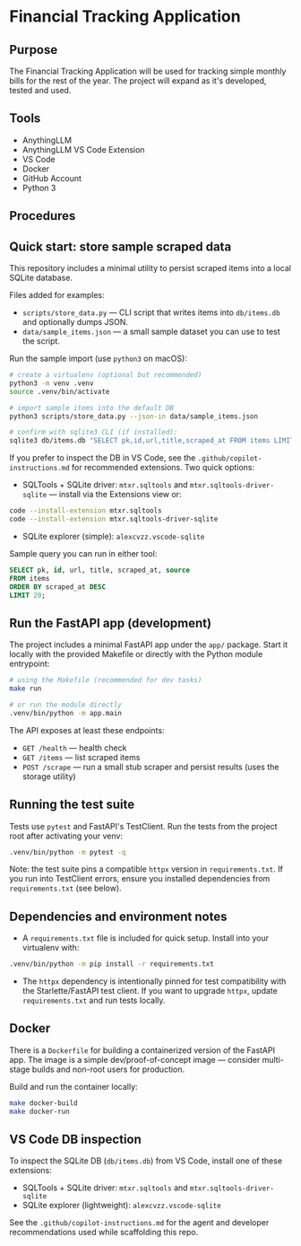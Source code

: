 # Financial Tracking Application

## Purpose
The Financial Tracking Application will be used for tracking simple monthly bills for the rest of the year. The project will expand as it's developed, tested and used.

## Tools

- AnythingLLM
- AnythingLLM VS Code Extension
- VS Code
- Docker
- GitHub Account
- Python 3

## Procedures

## Quick start: store sample scraped data

This repository includes a minimal utility to persist scraped items into a local SQLite database.

Files added for examples:
- `scripts/store_data.py` — CLI script that writes items into `db/items.db` and optionally dumps JSON.
- `data/sample_items.json` — a small sample dataset you can use to test the script.

Run the sample import (use `python3` on macOS):

```bash
# create a virtualenv (optional but recommended)
python3 -m venv .venv
source .venv/bin/activate

# import sample items into the default DB
python3 scripts/store_data.py --json-in data/sample_items.json

# confirm with sqlite3 CLI (if installed):
sqlite3 db/items.db "SELECT pk,id,url,title,scraped_at FROM items LIMIT 5;"
```

If you prefer to inspect the DB in VS Code, see the `.github/copilot-instructions.md` for recommended extensions. Two quick options:

- SQLTools + SQLite driver: `mtxr.sqltools` and `mtxr.sqltools-driver-sqlite` — install via the Extensions view or:

```bash
code --install-extension mtxr.sqltools
code --install-extension mtxr.sqltools-driver-sqlite
```

- SQLite explorer (simple): `alexcvzz.vscode-sqlite`

Sample query you can run in either tool:

```sql
SELECT pk, id, url, title, scraped_at, source
FROM items
ORDER BY scraped_at DESC
LIMIT 20;
```

## Run the FastAPI app (development)

The project includes a minimal FastAPI app under the `app/` package. Start it locally with the provided Makefile or directly with the Python module entrypoint:

```bash
# using the Makefile (recommended for dev tasks)
make run

# or run the module directly
.venv/bin/python -m app.main
```

The API exposes at least these endpoints:

- `GET /health` — health check
- `GET /items` — list scraped items
- `POST /scrape` — run a small stub scraper and persist results (uses the storage utility)

## Running the test suite

Tests use `pytest` and FastAPI's TestClient. Run the tests from the project root after activating your venv:

```bash
.venv/bin/python -m pytest -q
```

Note: the test suite pins a compatible `httpx` version in `requirements.txt`. If you run into TestClient errors, ensure you installed dependencies from `requirements.txt` (see below).

## Dependencies and environment notes

- A `requirements.txt` file is included for quick setup. Install into your virtualenv with:

```bash
.venv/bin/python -m pip install -r requirements.txt
```

- The `httpx` dependency is intentionally pinned for test compatibility with the Starlette/FastAPI test client. If you want to upgrade `httpx`, update `requirements.txt` and run tests locally.

## Docker

There is a `Dockerfile` for building a containerized version of the FastAPI app. The image is a simple dev/proof-of-concept image — consider multi-stage builds and non-root users for production.

Build and run the container locally:

```bash
make docker-build
make docker-run
```

## VS Code DB inspection

To inspect the SQLite DB (`db/items.db`) from VS Code, install one of these extensions:

- SQLTools + SQLite driver: `mtxr.sqltools` and `mtxr.sqltools-driver-sqlite`
- SQLite explorer (lightweight): `alexcvzz.vscode-sqlite`

See the `.github/copilot-instructions.md` for the agent and developer recommendations used while scaffolding this repo.

